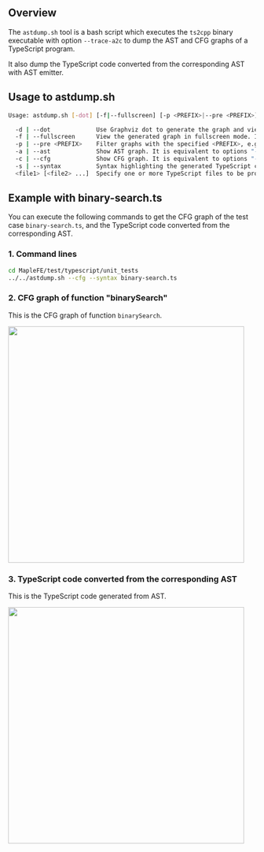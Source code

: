 ## Overview

The `astdump.sh` tool is a bash script which executes the `ts2cpp` binary executable with option
`--trace-a2c` to dump the AST and CFG graphs of a TypeScript program.

It also dump the TypeScript code converted from the corresponding AST with AST emitter. 

## Usage to astdump.sh

```bash
Usage: astdump.sh [-dot] [-f|--fullscreen] [-p <PREFIX>|--pre <PREFIX>] [-a|--ast] [-c|--cfg] <file1> [<file2> ...]

  -d | --dot             Use Graphviz dot to generate the graph and view it with viewnior
  -f | --fullscreen      View the generated graph in fullscreen mode. It implies option -dot
  -p | --pre <PREFIX>    Filter graphs with the specified <PREFIX>, e.g. -p "CFG_<function-name>"
  -a | --ast             Show AST graph. It is equivalent to options "-dot -p AST"
  -c | --cfg             Show CFG graph. It is equivalent to options "-dot -p CFG"
  -s | --syntax          Syntax highlighting the generated TypeScript code
  <file1> [<file2> ...]  Specify one or more TypeScript files to be processed
```
## Example with binary-search.ts

You can execute the following commands to get the CFG graph of the test case `binary-search.ts`, and the
TypeScript code converted from the corresponding AST.

### 1. Command lines
```bash
cd MapleFE/test/typescript/unit_tests
../../astdump.sh --cfg --syntax binary-search.ts
```

### 2. CFG graph of function "binarySearch"

This is the CFG graph of function `binarySearch`.

<img src="https://images.gitee.com/uploads/images/2021/0514/151722_a7245ff7_5583371.png" height="480">

### 3. TypeScript code converted from the corresponding AST

This is the TypeScript code generated from AST.

<img src="https://images.gitee.com/uploads/images/2021/0514/152039_16636b7d_5583371.png" height="480">

